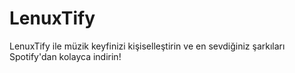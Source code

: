 # LenuxTify
LenuxTify ile müzik keyfinizi kişiselleştirin ve en sevdiğiniz şarkıları Spotify'dan kolayca indirin!
